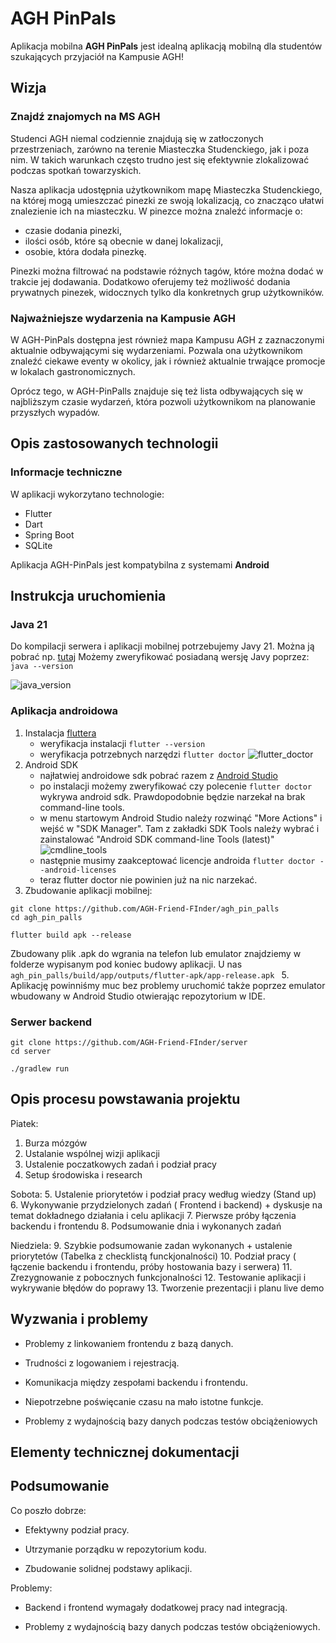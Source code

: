 # AGH PinPals
Aplikacja mobilna **AGH PinPals** jest idealną aplikacją mobilną dla studentów szukających przyjaciół na Kampusie AGH!

## Wizja

### Znajdź znajomych na MS AGH

Studenci AGH niemal codziennie znajdują się w zatłoczonych przestrzeniach, zarówno na terenie Miasteczka Studenckiego, jak i poza nim. W takich warunkach często trudno jest się efektywnie zlokalizować podczas spotkań towarzyskich.

Nasza aplikacja udostępnia użytkownikom mapę Miasteczka Studenckiego, na której mogą umieszczać pinezki ze swoją lokalizacją, co znacząco ułatwi znalezienie ich na miasteczku. W pinezce można znaleźć informacje o:

- czasie dodania pinezki,
- ilości osób, które są obecnie w danej lokalizacji,
- osobie, która dodała pinezkę.

Pinezki można filtrować na podstawie różnych tagów, które można dodać w trakcie jej dodawania. Dodatkowo oferujemy też możliwość dodania prywatnych pinezek, widocznych tylko dla konkretnych grup użytkowników.

### Najważniejsze wydarzenia na Kampusie AGH

W AGH-PinPals dostępna jest również mapa Kampusu AGH z zaznaczonymi aktualnie odbywającymi się wydarzeniami. Pozwala ona użytkownikom znaleźć ciekawe eventy w okolicy, jak i również aktualnie trwające promocje w lokalach gastronomicznych.

Oprócz tego, w AGH-PinPalls znajduje się też lista odbywających się w najbliższym czasie wydarzeń, która pozwoli użytkownikom na planowanie przyszłych wypadów.

## Opis zastosowanych technologii

### Informacje techniczne

W aplikacji wykorzytano technologie:

- Flutter
- Dart
- Spring Boot
- SQLite

Aplikacja AGH-PinPals jest kompatybilna z systemami **Android**

## Instrukcja uruchomienia
### Java 21
Do kompilacji serwera i aplikacji mobilnej potrzebujemy Javy 21. Można ją pobrać np. [tutaj](https://www.oracle.com/pl/java/technologies/downloads/#java21)
Możemy zweryfikować posiadaną wersję Javy poprzez: `java --version`

![java_version](https://github.com/user-attachments/assets/1dcf3c96-0b2d-4706-af32-c28d35fd2fce)

### Aplikacja androidowa
1. Instalacja [fluttera](https://docs.flutter.dev/get-started/install/)
   - weryfikacja instalacji `flutter --version`
   - weryfikacja potrzebnych narzędzi `flutter doctor`
  ![flutter_doctor](https://github.com/user-attachments/assets/80d341ea-21cd-4d8d-a2a5-e7e7cb1dbe7c)
2. Android SDK
   - najłatwiej androidowe sdk pobrać razem z [Android Studio](https://developer.android.com/studio?hl=pl)
   - po instalacji możemy zweryfikować czy polecenie `flutter doctor` wykrywa android sdk. Prawdopodobnie będzie narzekał na brak command-line tools.
   - w menu startowym Android Studio należy rozwinąć "More Actions" i wejść w "SDK Manager". Tam z zakładki SDK Tools należy wybrać i zainstalować "Android SDK command-line Tools (latest)"
   ![cmdline_tools](https://github.com/user-attachments/assets/aa707172-2cf8-4d7c-bd8f-f310d4c5a859)
   - następnie musimy zaakceptować licencje androida `flutter doctor --android-licenses`
   - teraz flutter doctor nie powinien już na nic narzekać. 
4. Zbudowanie aplikacji mobilnej:
```
git clone https://github.com/AGH-Friend-FInder/agh_pin_palls
cd agh_pin_palls

flutter build apk --release
```
Zbudowany plik .apk do wgrania na telefon lub emulator znajdziemy w folderze wypisanym pod koniec budowy aplikacji. U nas `agh_pin_palls/build/app/outputs/flutter-apk/app-release.apk `
5. Aplikację powinniśmy muc bez problemy uruchomić także poprzez emulator wbudowany w Android Studio otwierając repozytorium w IDE.
### Serwer backend
```
git clone https://github.com/AGH-Friend-FInder/server
cd server

./gradlew run
```
## Opis procesu powstawania projektu
Piatek:
1. Burza mózgów
2. Ustalanie wspólnej wizji aplikacji
3. Ustalenie poczatkowych zadań i podział pracy
4. Setup środowiska i research

Sobota:
5. Ustalenie priorytetów i podział pracy według wiedzy (Stand up)
6. Wykonywanie przydzielonych zadań ( Frontend i backend) + dyskusje na temat dokładnego działania i celu aplikacji
7. Pierwsze próby łączenia backendu i frontendu
8. Podsumowanie dnia i wykonanych zadań

Niedziela:
9. Szybkie podsumowanie zadan wykonanych + ustalenie priorytetów (Tabelka z checklistą funckjonalności)
10. Podział pracy ( łączenie backendu i frontendu, próby hostowania bazy i serwera)
11. Zrezygnowanie z pobocznych funkcjonalności
12. Testowanie aplikacji i wykrywanie błędów do poprawy
13. Tworzenie prezentacji i planu live demo



## Wyzwania i problemy
- Problemy z linkowaniem frontendu z bazą danych.

- Trudności z logowaniem i rejestracją.

- Komunikacja między zespołami backendu i frontendu.

- Niepotrzebne poświęcanie czasu na mało istotne funkcje.

- Problemy z wydajnością bazy danych podczas testów obciążeniowych

## Elementy technicznej dokumentacji




## Podsumowanie
Co poszło dobrze:

- Efektywny podział pracy.

- Utrzymanie porządku w repozytorium kodu.

- Zbudowanie solidnej podstawy aplikacji.

Problemy:

- Backend i frontend wymagały dodatkowej pracy nad integracją.

- Problemy z wydajnością bazy danych podczas testów obciążeniowych.


